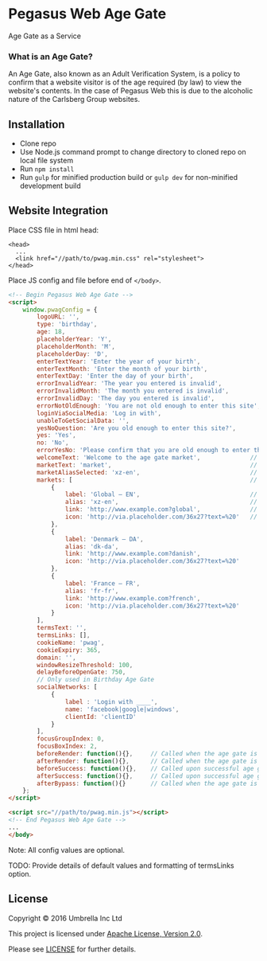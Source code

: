 # Pegasus Web Age Gate

Age Gate as a Service

### What is an Age Gate?

An Age Gate, also known as an Adult Verification System, is a policy to 
confirm that a website visitor is of the age required (by law) to view 
the website's contents. In the case of Pegasus Web this is due to the 
alcoholic nature of the Carlsberg Group websites.

## Installation
- Clone repo
- Use Node.js command prompt to change directory to cloned repo on local file system
- Run `npm install`
- Run `gulp` for minified production build or `gulp dev` for non-minified development build

## Website Integration

Place CSS file in html head:

```
<head>
  ...
  <link href="//path/to/pwag.min.css" rel="stylesheet">
</head>
```

Place JS config and file before end of `</body>`.

```html
<!-- Begin Pegasus Web Age Gate -->
<script>
	window.pwagConfig = {
		logoURL: '',
		type: 'birthday',
		age: 18,
		placeholderYear: 'Y',
		placeholderMonth: 'M',
		placeholderDay: 'D',
		enterTextYear: 'Enter the year of your birth',
		enterTextMonth: 'Enter the month of your birth',
		enterTextDay: 'Enter the day of your birth',
		errorInvalidYear: 'The year you entered is invalid',
		errorInvalidMonth: 'The month you entered is invalid',
		errorInvalidDay: 'The day you entered is invalid',
		errorNotOldEnough: 'You are not old enough to enter this site',
		loginViaSocialMedia: 'Log in with',
		unableToGetSocialData: '',
		yesNoQuestion: 'Are you old enough to enter this site?',
		yes: 'Yes',
		no: 'No',
		errorYesNo: 'Please confirm that you are old enough to enter this site',
		welcomeText: 'Welcome to the age gate market',				// Text which appears beneath the logo, above the gate inputs
		marketText: 'market',										// Part of the text from the `welcomeText` variable which should be replaced with the market selector drop-down
		marketAliasSelected: 'xz-en',								// Alias of the market which should be selected by default
		markets: [													// Array of objects representing the items in the markets drop-down
			{
				label: 'Global — EN',								// Name of the option displayed in the UI
				alias: 'xz-en',										// Value of the option, used to set a default (via `marketAliasSelected` variable)
				link: 'http://www.example.com?global',				// URL to redirect to upon selection of this option
				icon: 'http://via.placeholder.com/36x27?text=%20'	// URL of icon e.g. flag. This won't be shown due to poor support for images within `<option>` tags but will be rendered as a data attribute in case the select element is replaced by a custom renderer
			},
			{
				label: 'Denmark — DA',
				alias: 'dk-da',
				link: 'http://www.example.com?danish',
				icon: 'http://via.placeholder.com/36x27?text=%20'
			},
			{
				label: 'France — FR',
				alias: 'fr-fr',
				link: 'http://www.example.com?french',
				icon: 'http://via.placeholder.com/36x27?text=%20'
			}
		],
		termsText: '',
		termsLinks: [],
		cookieName: 'pwag',
		cookieExpiry: 365,
		domain: '',
		windowResizeThreshold: 100,
		delayBeforeOpenGate: 750,
		// Only used in Birthday Age Gate
		socialNetworks: [
			{
				label : 'Login with ____',
				name: 'facebook|google|windows',
				clientId: 'clientID'
			}
		],
		focusGroupIndex: 0,
		focusBoxIndex: 2,
		beforeRender: function(){},		// Called when the age gate is activated but before it renders anything
		afterRender: function(){},		// Called when the age gate is activated and after the mark-up is rendered 
		beforeSuccess: function(){},	// Called upon successful age gate submission before the gate is removed
		afterSuccess: function(){},		// Called upon successful age gate submission after the gate is removed
		afterBypass: function(){}		// Called when the age gate is bypassed i.e. the cookie is already set
	};
</script>

<script src="//path/to/pwag.min.js"></script>
<!-- End Pegasus Web Age Gate -->
...
</body>
```

Note: All config values are optional.

TODO: Provide details of default values and formatting of termsLinks option.

## License

Copyright &copy; 2016 Umbrella Inc Ltd

This project is licensed under [Apache License, Version 2.0](http://www.apache.org/licenses/LICENSE-2.0).

Please see [LICENSE](LICENSE.md) for further details.
